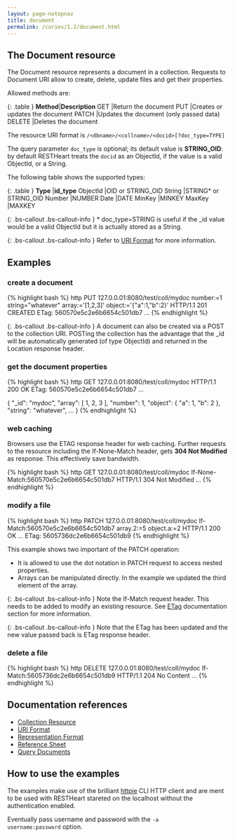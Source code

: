 ```yaml
---
layout: page-notopnav
title: document
permalink: /curies/1.2/document.html
---
```


## The Document resource

The Document resource represents a document in a collection.
Requests to Document URI allow to create, delete, update files and get their properties.

Allowed methods are:

{: .table }
**Method**|**Description**
GET	|Return the document
PUT	|Creates or updates the document
PATCH	|Updates the document (only passed data)
DELETE	|Deletes the document

The resource URI format is <code>/&lt;dbname&gt;/&lt;collname&gt;/&lt;docid&gt;[?doc_type=TYPE]</code>

The query parameter <code>doc_type</code> is optional; its default value is **STRING_OID**: by default RESTHeart treats the <code>docid</code> as an ObjectId, if the value is a valid ObjectId, or a String.

The following table shows the supported types:

{: .table }
**Type** |**id_type**
ObjectId	|OID or STRING_OID
String  |STRING* or STRING_OID
Number	|NUMBER
Date	|DATE
MinKey	|MINKEY
MaxKey	|MAXKEY

{: .bs-callout .bs-callout-info }
\* doc_type=STRING is useful if the _id value would be a valid ObjectId but it is actually stored as a String.

{: .bs-callout .bs-callout-info }
Refer to [URI Format](https://softinstigate.atlassian.net/wiki/x/ToCM) for more information.

## Examples

### create a document

{% highlight bash %}
http PUT 127.0.0.01:8080/test/coll/mydoc number:=1 string="whatever" array:='[1,2,3]' object:='{"a":1,"b":2}'
HTTP/1.1 201 CREATED
ETag: 560570e5c2e6b6654c501db7
...
{% endhighlight %}

{: .bs-callout .bs-callout-info }
A document can also be created via a POST to the collection URI. POSTing the collection has the
advantage that the  _id will be automatically generated (of type ObjectId) and returned in the Location response header.

### get the document properties

{% highlight bash %}
http GET 127.0.0.01:8080/test/coll/mydoc
HTTP/1.1 200 OK
ETag: 560570e5c2e6b6654c501db7
...

{
    "_id": "mydoc", 
    "array": [
        1, 
        2, 
        3
    ], 
    "number": 1, 
    "object": {
        "a": 1, 
        "b": 2
    }, 
    "string": "whatever",
    ...
}
{% endhighlight %}

### web caching

Browsers use the ETAG response header for web caching. 
Further requests to the resource including the If-None-Match header, gets **304 Not Modified** as response.
This effectively save bandwidth.

{% highlight bash %}
http GET 127.0.0.01:8080/test/coll/mydoc If-None-Match:560570e5c2e6b6654c501db7
HTTP/1.1 304 Not Modified
...
{% endhighlight %}

### modify a file

{% highlight bash %}
http PATCH 127.0.0.01:8080/test/coll/mydoc If-Match:560570e5c2e6b6654c501db7 array.2:=5 object.a:=2
HTTP/1.1 200 OK
...
ETag: 5605736dc2e6b6654c501db9
{% endhighlight %}

This example shows two important of the PATCH operation:

* It is allowed to use the dot notation in PATCH request to access nested properties.
* Arrays can be manipulated directly. In the example we updated the third element of the array.

{: .bs-callout .bs-callout-info }
Note the If-Match request header. This needs to be added to modify an existing resource. 
See [ETag](https://softinstigate.atlassian.net/wiki/x/hICM) documentation section for more information.

{: .bs-callout .bs-callout-info }
Note that the ETag has been updated and the new value passed back is ETag response header.

### delete a file

{% highlight bash %}
http DELETE 127.0.0.01:8080/test/coll/mydoc If-Match:5605736dc2e6b6654c501db9
HTTP/1.1 204 No Content
...
{% endhighlight %}

## Documentation references

* [Collection Resource](coll.html)
* <a href="https://softinstigate.atlassian.net/wiki/x/ToCM" target="_blank">URI Format</a>
* <a href="https://softinstigate.atlassian.net/wiki/x/UICM" target="_blank">Representation Format</a>
* <a href="https://softinstigate.atlassian.net/wiki/x/SoCM" target="_blank">Reference Sheet</a>
* <a href="https://softinstigate.atlassian.net/wiki/x/XACk" target="_blank">Query Documents</a>

## How to use the examples
The examples make use of the brilliant [httpie](https://github.com/jkbrzt/httpie) CLI HTTP client and are ment to be used with RESTHeart stareted on the localhost without the authentication enabled.

Eventually pass username and password with the <code>-a username:password</code> option.